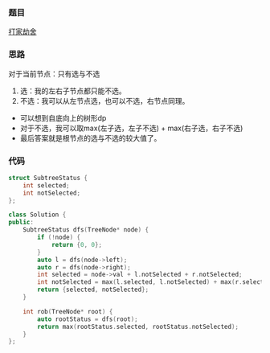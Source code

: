 ### 题目
[打家劫舍](https://leetcode-cn.com/problems/house-robber-iii/)

### 思路
对于当前节点：只有选与不选
1. 选：我的左右子节点都只能不选。
2. 不选：我可以从左节点选，也可以不选，右节点同理。

- 可以想到自底向上的树形dp
- 对于不选，我可以取max(左子选，左子不选) + max(右子选，右子不选)
- 最后答案就是根节点的选与不选的较大值了。

### 代码
```c++
struct SubtreeStatus {
    int selected;
    int notSelected;
};

class Solution {
public:
    SubtreeStatus dfs(TreeNode* node) {
        if (!node) {
            return {0, 0};
        }
        auto l = dfs(node->left);
        auto r = dfs(node->right);
        int selected = node->val + l.notSelected + r.notSelected;
        int notSelected = max(l.selected, l.notSelected) + max(r.selected, r.notSelected);
        return {selected, notSelected};
    }

    int rob(TreeNode* root) {
        auto rootStatus = dfs(root);
        return max(rootStatus.selected, rootStatus.notSelected);
    }
}; 
```